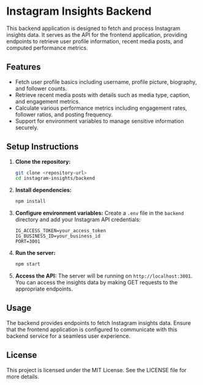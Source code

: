 # Instagram Insights Backend

This backend application is designed to fetch and process Instagram insights data. It serves as the API for the frontend application, providing endpoints to retrieve user profile information, recent media posts, and computed performance metrics.

## Features

- Fetch user profile basics including username, profile picture, biography, and follower counts.
- Retrieve recent media posts with details such as media type, caption, and engagement metrics.
- Calculate various performance metrics including engagement rates, follower ratios, and posting frequency.
- Support for environment variables to manage sensitive information securely.

## Setup Instructions

1. **Clone the repository:**
   ```bash
   git clone <repository-url>
   cd instagram-insights/backend
   ```

2. **Install dependencies:**
   ```bash
   npm install
   ```

3. **Configure environment variables:**
   Create a `.env` file in the `backend` directory and add your Instagram API credentials:
   ```
   IG_ACCESS_TOKEN=your_access_token
   IG_BUSINESS_ID=your_business_id
   PORT=3001
   ```

4. **Run the server:**
   ```bash
   npm start
   ```

5. **Access the API:**
   The server will be running on `http://localhost:3001`. You can access the insights data by making GET requests to the appropriate endpoints.

## Usage

The backend provides endpoints to fetch Instagram insights data. Ensure that the frontend application is configured to communicate with this backend service for a seamless user experience.

## License

This project is licensed under the MIT License. See the LICENSE file for more details.